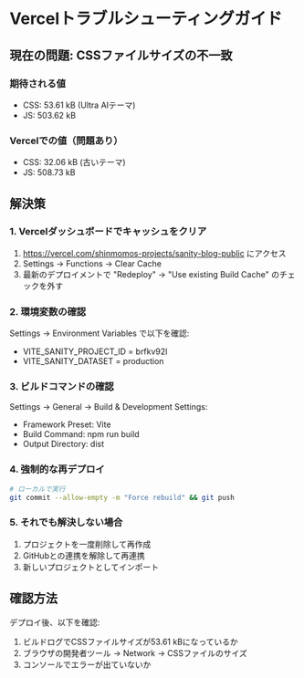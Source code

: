 # Vercelトラブルシューティングガイド

## 現在の問題: CSSファイルサイズの不一致

### 期待される値
- CSS: 53.61 kB (Ultra AIテーマ)
- JS: 503.62 kB

### Vercelでの値（問題あり）
- CSS: 32.06 kB (古いテーマ)
- JS: 508.73 kB

## 解決策

### 1. Vercelダッシュボードでキャッシュをクリア
1. https://vercel.com/shinmomos-projects/sanity-blog-public にアクセス
2. Settings → Functions → Clear Cache
3. 最新のデプロイメントで "Redeploy" → "Use existing Build Cache" のチェックを外す

### 2. 環境変数の確認
Settings → Environment Variables で以下を確認:
- VITE_SANITY_PROJECT_ID = brfkv92l
- VITE_SANITY_DATASET = production

### 3. ビルドコマンドの確認
Settings → General → Build & Development Settings:
- Framework Preset: Vite
- Build Command: npm run build
- Output Directory: dist

### 4. 強制的な再デプロイ
```bash
# ローカルで実行
git commit --allow-empty -m "Force rebuild" && git push
```

### 5. それでも解決しない場合
1. プロジェクトを一度削除して再作成
2. GitHubとの連携を解除して再連携
3. 新しいプロジェクトとしてインポート

## 確認方法
デプロイ後、以下を確認:
1. ビルドログでCSSファイルサイズが53.61 kBになっているか
2. ブラウザの開発者ツール → Network → CSSファイルのサイズ
3. コンソールでエラーが出ていないか